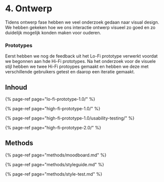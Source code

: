 # 4. Ontwerp

Tidens ontwerp fase hebben we veel onderzoek gedaan naar visual design. We hebben gekeken hoe we ons interactie ontwerp visueel zo goed en zo duidelijk mogelijk konden maken voor ouderen. 

### Prototypes

Eerst hebben we nog de feedback uit het Lo-Fi prototype verwerkt voordat we begonnen aan hde Hi-Fi prototypes. Na het onderzoek voor de visuele stijl hebben we twee Hi-Fi protoypes gemaakt en hebben we deze met verschillende gebruikers getest en daarop een iteratie gemaakt. 

## Inhoud

{% page-ref page="lo-fi-prototype-1.0/" %}

{% page-ref page="high-fi-prototype-1.0/" %}

{% page-ref page="high-fi-prototype-1.0/usability-testing/" %}

{% page-ref page="high-fi-prototype-2.0/" %}

## Methods

{% page-ref page="methods/moodboard.md" %}

{% page-ref page="methods/styleguide.md" %}

{% page-ref page="methods/style-test.md" %}

